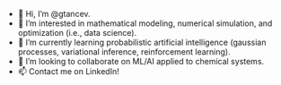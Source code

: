 - 👋 Hi, I’m @gtancev.
- 👀 I’m interested in mathematical modeling, numerical simulation, and optimization (i.e., data science).
- 🌱 I’m currently learning probabilistic artificial intelligence (gaussian processes, variational inference, reinforcement learning).
- 💞️ I’m looking to collaborate on ML/AI applied to chemical systems.
- 📫 Contact me on LinkedIn!

<!---
gtancev/gtancev is a ✨ special ✨ repository because its `README.md` (this file) appears on your GitHub profile.
You can click the Preview link to take a look at your changes.
--->
